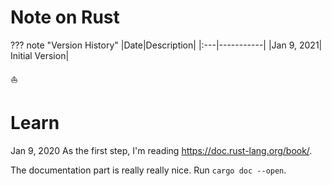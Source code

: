 # Note on Rust

??? note "Version History"
	|Date|Description|
	|:---|-----------|
	|Jan 9, 2021| Initial Version|

:sailboat:

# Learn

Jan 9, 2020
As the first step, I'm reading https://doc.rust-lang.org/book/.

The documentation part is really really nice. Run `cargo doc --open`.
